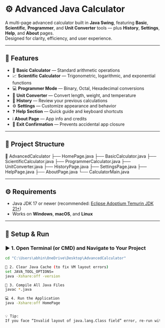 # ⚙️ Advanced Java Calculator

A multi-page advanced calculator built in **Java Swing**, featuring **Basic**, **Scientific**, **Programmer**, and **Unit Converter** tools — plus **History**, **Settings**, **Help**, and **About** pages.  
Designed for clarity, efficiency, and user experience.

---

## 🧠 Features

- 🧮 **Basic Calculator** — Standard arithmetic operations  
- 📈 **Scientific Calculator** — Trigonometric, logarithmic, and exponential functions  
- 💻 **Programmer Mode** — Binary, Octal, Hexadecimal conversions  
- 📏 **Unit Converter** — Convert length, weight, and temperature  
- 📜 **History** — Review your previous calculations  
- ⚙️ **Settings** — Customize appearance and behavior  
- ❓ **Help Section** — Quick guide and keyboard shortcuts  
- ℹ️ **About Page** — App info and credits  
- 🚪 **Exit Confirmation** — Prevents accidental app closure  

---

## 🧩 Project Structure
📁 AdvancedCalculator
├── HomePage.java
├── BasicCalculator.java
├── ScientificCalculator.java
├── ProgrammerCalculator.java
├── UnitConverter.java
├── HistoryPage.java
├── SettingsPage.java
├── HelpPage.java
├── AboutPage.java
└── CalculatorMain.java


---

## ⚙️ Requirements

- Java JDK 17 or newer (recommended: [Eclipse Adoptium Temurin JDK 21+](https://adoptium.net/temurin/releases/))
- Works on **Windows**, **macOS**, and **Linux**

---

## 🚀 Setup & Run

### ▶️ 1. Open Terminal (or CMD) and Navigate to Your Project
```bash
cd "C:\Users\abhin\OneDrive\Desktop\AdvancedCalculator"

🧹 2. Clear Java Cache (to fix VM layout errors)
set JAVA_TOOL_OPTIONS=
java -Xshare:off -version

🧩 3. Compile All Java Files
javac *.java

💻 4. Run the Application
java -Xshare:off HomePage


💡 Tip:
If you face “Invalid layout of java.lang.Class field” error, re-run with -Xshare:off or reinstall JDK.
